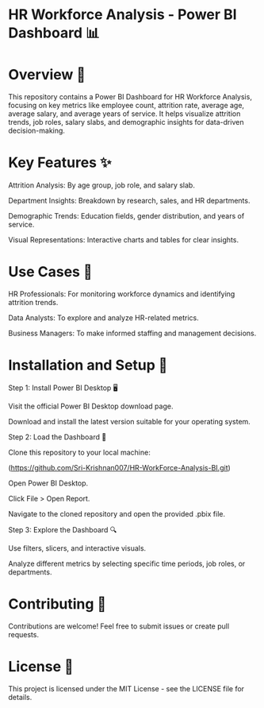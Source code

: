 # HR Workforce Analysis - Power BI Dashboard 📊

# Overview 🏢

This repository contains a Power BI Dashboard for HR Workforce Analysis, focusing on key metrics like employee count, attrition rate, average age, average salary, and average years of service. It helps visualize attrition trends, job roles, salary slabs, and demographic insights for data-driven decision-making.

# Key Features ✨

Attrition Analysis: By age group, job role, and salary slab.

Department Insights: Breakdown by research, sales, and HR departments.

Demographic Trends: Education fields, gender distribution, and years of service.

Visual Representations: Interactive charts and tables for clear insights.

# Use Cases 💼

HR Professionals: For monitoring workforce dynamics and identifying attrition trends.

Data Analysts: To explore and analyze HR-related metrics.

Business Managers: To make informed staffing and management decisions.

# Installation and Setup 🚀

Step 1: Install Power BI Desktop 🖥️

Visit the official Power BI Desktop download page.

Download and install the latest version suitable for your operating system.

Step 2: Load the Dashboard 📂

Clone this repository to your local machine:

(https://github.com/Sri-Krishnan007/HR-WorkForce-Analysis-BI.git)

Open Power BI Desktop.

Click File > Open Report.

Navigate to the cloned repository and open the provided .pbix file.

Step 3: Explore the Dashboard 🔍

Use filters, slicers, and interactive visuals.

Analyze different metrics by selecting specific time periods, job roles, or departments.

# Contributing 🤝

Contributions are welcome! Feel free to submit issues or create pull requests.

# License 📜

This project is licensed under the MIT License - see the LICENSE file for details.


